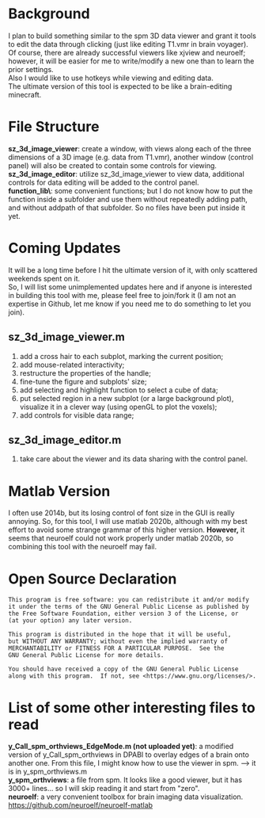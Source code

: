 # Background
I plan to build something similar to the spm 3D data viewer and grant it tools to edit the data through clicking (just like editing T1.vmr in brain voyager). Of course, there are already successful viewers like xjview and neuroelf; however, it will be easier for me to write/modify a new one than to learn the prior settings.  
Also I would like to use hotkeys while viewing and editing data.  
The ultimate version of this tool is expected to be like a brain-editing minecraft.

# File Structure
**sz_3d_image_viewer**: create a window, with views along each of the three dimensions of a 3D image (e.g. data from T1.vmr), another window (control panel) will also be created to contain some controls for viewing.  
**sz_3d_image_editor**: utilize sz_3d_image_viewer to view data, additional controls for data editing will be added to the control panel.  
**function_lib\\**: some convenient functions; but I do not know how to put the function inside a subfolder and use them without repeatedly adding path, and without addpath of that subfolder. So no files have been put inside it yet.

# Coming Updates
It will be a long time before I hit the ultimate version of it, with only scattered weekends spent on it.    
So, I will list some unimplemented updates here and if anyone is interested in building this tool with me, please feel free to join/fork it (I am not an expertise in Github, let me know if you need me to do something to let you join).  
## sz_3d_image_viewer.m
1. add a cross hair to each subplot, marking the current position;
2. add mouse-related interactivity;
3. restructure the properties of the handle;
4. fine-tune the figure and subplots' size;
5. add selecting and highlight function to select a cube of data;
6. put selected region in a new subplot (or a large background plot), visualize it in a clever way (using openGL to plot the voxels);
7. add controls for visible data range;

## sz_3d_image_editor.m
1. take care about the viewer and its data sharing with the control panel.


# Matlab Version
I often use 2014b, but its losing control of font size in the GUI is really annoying. So, for this tool, I will use matlab 2020b, although with my best effort to avoid some strange grammar of this higher version.
**However,** it seems that neuroelf could not work properly under matlab 2020b, so combining this tool with the neuroelf may fail.

# Open Source Declaration

	This program is free software: you can redistribute it and/or modify
    it under the terms of the GNU General Public License as published by
    the Free Software Foundation, either version 3 of the License, or
    (at your option) any later version.

    This program is distributed in the hope that it will be useful,
    but WITHOUT ANY WARRANTY; without even the implied warranty of
    MERCHANTABILITY or FITNESS FOR A PARTICULAR PURPOSE.  See the
    GNU General Public License for more details.

    You should have received a copy of the GNU General Public License
    along with this program.  If not, see <https://www.gnu.org/licenses/>.
	

# List of some other interesting files to read
**y_Call_spm_orthviews_EdgeMode.m (not uploaded yet)**: a modified version of y_Call_spm_orthviews in DPABI to overlay edges of a brain onto another one. From this file, I might know how to use the viewer in spm. --> it is in y_spm_orthviews.m  
**y_spm_orthviews**: a file from spm. It looks like a good viewer, but it has 3000+ lines... so I will skip reading it and start from "zero".  
**neuroelf**: a very convenient toolbox for brain imaging data visualization.   https://github.com/neuroelf/neuroelf-matlab